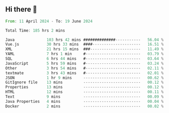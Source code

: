 ## Hi there 👋
<!--START_SECTION:waka-->

```rust
From: 11 April 2024 - To: 19 June 2024

Total Time: 185 hrs 2 mins

Java              103 hrs 42 mins ##############-----------   56.04 %
Vue.js            30 hrs 33 mins  ####---------------------   16.51 %
XML               21 hrs 15 mins  ###----------------------   11.49 %
YAML              7 hrs 1 min     #------------------------   03.79 %
SQL               6 hrs 44 mins   #------------------------   03.64 %
JavaScript        5 hrs 59 mins   #------------------------   03.24 %
Other             3 hrs 54 mins   #------------------------   02.11 %
textmate          3 hrs 43 mins   #------------------------   02.01 %
JSON              1 hr 9 mins     -------------------------   00.62 %
GitIgnore file    13 mins         -------------------------   00.12 %
Properties        13 mins         -------------------------   00.12 %
HTML              12 mins         -------------------------   00.11 %
Text              9 mins          -------------------------   00.09 %
Java Properties   4 mins          -------------------------   00.04 %
Docker            2 mins          -------------------------   00.02 %
```

<!--END_SECTION:waka-->
<!--
**lianggeshanhetao/lianggeshanhetao** is a ✨ _special_ ✨ repository because its `README.md` (this file) appears on your GitHub profile.

Here are some ideas to get you started:

- 🔭 I’m currently working on ...
- 🌱 I’m currently learning ...
- 👯 I’m looking to collaborate on ...
- 🤔 I’m looking for help with ...
- 💬 Ask me about ...
- 📫 How to reach me: ...
- 😄 Pronouns: ...
- ⚡ Fun fact: ...
-->
